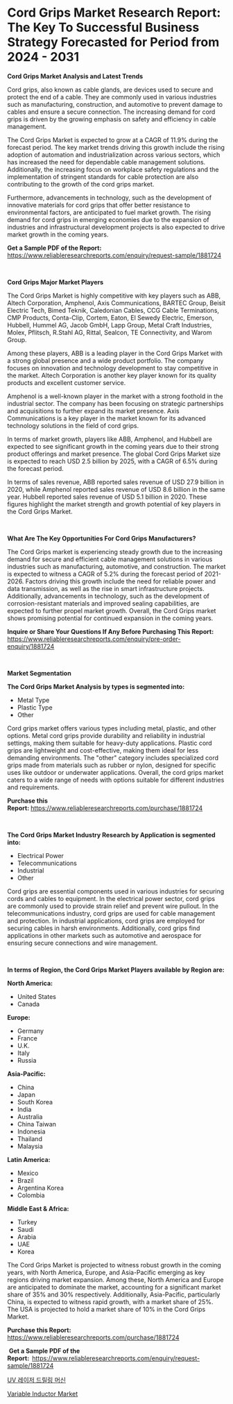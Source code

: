 <p><h1>Cord Grips Market Research Report: The Key To Successful Business Strategy Forecasted for Period from 2024 - 2031</h1></p><p><strong>Cord Grips Market Analysis and Latest Trends</strong></p>
<p><p>Cord grips, also known as cable glands, are devices used to secure and protect the end of a cable. They are commonly used in various industries such as manufacturing, construction, and automotive to prevent damage to cables and ensure a secure connection. The increasing demand for cord grips is driven by the growing emphasis on safety and efficiency in cable management.</p><p>The Cord Grips Market is expected to grow at a CAGR of 11.9% during the forecast period. The key market trends driving this growth include the rising adoption of automation and industrialization across various sectors, which has increased the need for dependable cable management solutions. Additionally, the increasing focus on workplace safety regulations and the implementation of stringent standards for cable protection are also contributing to the growth of the cord grips market.</p><p>Furthermore, advancements in technology, such as the development of innovative materials for cord grips that offer better resistance to environmental factors, are anticipated to fuel market growth. The rising demand for cord grips in emerging economies due to the expansion of industries and infrastructural development projects is also expected to drive market growth in the coming years.</p></p>
<p><strong>Get a Sample PDF of the Report:&nbsp;</strong> <a href="https://www.reliableresearchreports.com/enquiry/request-sample/1881724">https://www.reliableresearchreports.com/enquiry/request-sample/1881724</a></p>
<p>&nbsp;</p>
<p><strong>Cord Grips Major Market Players</strong></p>
<p><p>The Cord Grips Market is highly competitive with key players such as ABB, Altech Corporation, Amphenol, Axis Communications, BARTEC Group, Beisit Electric Tech, Bimed Teknik, Caledonian Cables, CCG Cable Terminations, CMP Products, Conta-Clip, Cortem, Eaton, El Sewedy Electric, Emerson, Hubbell, Hummel AG, Jacob GmbH, Lapp Group, Metal Craft Industries, Molex, Pflitsch, R.Stahl AG, Rittal, Sealcon, TE Connectivity, and Warom Group.</p><p>Among these players, ABB is a leading player in the Cord Grips Market with a strong global presence and a wide product portfolio. The company focuses on innovation and technology development to stay competitive in the market. Altech Corporation is another key player known for its quality products and excellent customer service.</p><p>Amphenol is a well-known player in the market with a strong foothold in the industrial sector. The company has been focusing on strategic partnerships and acquisitions to further expand its market presence. Axis Communications is a key player in the market known for its advanced technology solutions in the field of cord grips.</p><p>In terms of market growth, players like ABB, Amphenol, and Hubbell are expected to see significant growth in the coming years due to their strong product offerings and market presence. The global Cord Grips Market size is expected to reach USD 2.5 billion by 2025, with a CAGR of 6.5% during the forecast period.</p><p>In terms of sales revenue, ABB reported sales revenue of USD 27.9 billion in 2020, while Amphenol reported sales revenue of USD 8.6 billion in the same year. Hubbell reported sales revenue of USD 5.1 billion in 2020. These figures highlight the market strength and growth potential of key players in the Cord Grips Market.</p></p>
<p>&nbsp;</p>
<p><strong>What Are The Key Opportunities For Cord Grips Manufacturers?</strong></p>
<p><p>The Cord Grips market is experiencing steady growth due to the increasing demand for secure and efficient cable management solutions in various industries such as manufacturing, automotive, and construction. The market is expected to witness a CAGR of 5.2% during the forecast period of 2021-2026. Factors driving this growth include the need for reliable power and data transmission, as well as the rise in smart infrastructure projects. Additionally, advancements in technology, such as the development of corrosion-resistant materials and improved sealing capabilities, are expected to further propel market growth. Overall, the Cord Grips market shows promising potential for continued expansion in the coming years.</p></p>
<p><strong>Inquire or Share Your Questions If Any Before Purchasing This Report:</strong> <a href="https://www.reliableresearchreports.com/enquiry/pre-order-enquiry/1881724">https://www.reliableresearchreports.com/enquiry/pre-order-enquiry/1881724</a></p>
<p>&nbsp;</p>
<p><strong>Market Segmentation</strong></p>
<p><strong>The Cord Grips Market Analysis by types is segmented into:</strong></p>
<p><ul><li>Metal Type</li><li>Plastic Type</li><li>Other</li></ul></p>
<p><p>Cord grips market offers various types including metal, plastic, and other options. Metal cord grips provide durability and reliability in industrial settings, making them suitable for heavy-duty applications. Plastic cord grips are lightweight and cost-effective, making them ideal for less demanding environments. The "other" category includes specialized cord grips made from materials such as rubber or nylon, designed for specific uses like outdoor or underwater applications. Overall, the cord grips market caters to a wide range of needs with options suitable for different industries and requirements.</p></p>
<p><strong>Purchase this Report:&nbsp;</strong><a href="https://www.reliableresearchreports.com/purchase/1881724">https://www.reliableresearchreports.com/purchase/1881724</a></p>
<p>&nbsp;</p>
<p><strong>The Cord Grips Market Industry Research by Application is segmented into:</strong></p>
<p><ul><li>Electrical Power</li><li>Telecommunications</li><li>Industrial</li><li>Other</li></ul></p>
<p><p>Cord grips are essential components used in various industries for securing cords and cables to equipment. In the electrical power sector, cord grips are commonly used to provide strain relief and prevent wire pullout. In the telecommunications industry, cord grips are used for cable management and protection. In industrial applications, cord grips are employed for securing cables in harsh environments. Additionally, cord grips find applications in other markets such as automotive and aerospace for ensuring secure connections and wire management.</p></p>
<p>&nbsp;</p>
<p><strong>In terms of Region, the Cord Grips Market Players available by Region are:</strong></p>
<p>
    <p> <strong> North America: </strong>
        <ul>
            <li>United States</li>
            <li>Canada</li>
        </ul>
        </p> 
    <p> <strong> Europe: </strong>
        <ul>
            <li>Germany</li>
            <li>France</li>
            <li>U.K.</li>
            <li>Italy</li>
            <li>Russia</li>
        </ul>
        </p> 
    <p> <strong> Asia-Pacific: </strong>
        <ul>
            <li>China</li>
            <li>Japan</li>
            <li>South Korea</li>
            <li>India</li>
            <li>Australia</li>
            <li>China Taiwan</li>
            <li>Indonesia</li>
            <li>Thailand</li>
            <li>Malaysia</li>
        </ul>
        </p> 
    <p> <strong> Latin America: </strong>
        <ul>
            <li>Mexico</li>
            <li>Brazil</li>
            <li>Argentina Korea</li>
            <li>Colombia</li>
        </ul>
        </p> 
    <p> <strong> Middle East & Africa: </strong>
        <ul>
            <li>Turkey</li>
            <li>Saudi</li>
            <li>Arabia</li>
            <li>UAE</li>
            <li>Korea</li>
        </ul>
    </p>
    </p>
<p><p>The Cord Grips Market is projected to witness robust growth in the coming years, with North America, Europe, and Asia-Pacific emerging as key regions driving market expansion. Among these, North America and Europe are anticipated to dominate the market, accounting for a significant market share of 35% and 30% respectively. Additionally, Asia-Pacific, particularly China, is expected to witness rapid growth, with a market share of 25%. The USA is projected to hold a market share of 10% in the Cord Grips Market.</p></p>
<p><strong>Purchase this Report: </strong><a href="https://www.reliableresearchreports.com/purchase/1881724">https://www.reliableresearchreports.com/purchase/1881724</a></p>
<p>&nbsp;<strong>Get a Sample PDF of the Report:&nbsp;&nbsp;</strong><a href="https://www.reliableresearchreports.com/enquiry/request-sample/1881724">https://www.reliableresearchreports.com/enquiry/request-sample/1881724</a></p>
<p><strong></strong></p>
<p><p><a href="https://medium.com/@kirby6567566/uv-%EB%A0%88%EC%9D%B4%EC%A0%80-%EB%93%9C%EB%A6%B4%EB%A7%81-%EA%B8%B0%EA%B3%84-%EC%8B%9C%EC%9E%A5-%EC%A7%80%ED%91%9C-%ED%95%B4%EB%8F%85-%EC%8B%9C%EC%9E%A5-%EC%A0%90%EC%9C%A0%EC%9C%A8-%ED%8A%B8%EB%A0%8C%EB%93%9C-%EB%B0%8F-%EC%84%B1%EC%9E%A5-%ED%8C%A8%ED%84%B4-87bd49dbb7e3">UV 레이저 드릴링 머신</a></p><p><a href="https://github.com/BryceTownsendr/Market-Research-Report-List-4/blob/main/variable-inductor-market.md">Variable Inductor Market</a></p></p>